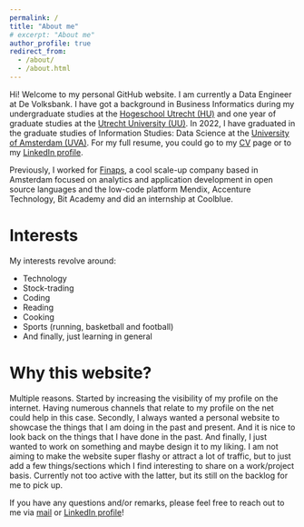 ```yaml
---
permalink: /
title: "About me"
# excerpt: "About me"
author_profile: true
redirect_from: 
  - /about/
  - /about.html
---
```

Hi! Welcome to my personal GitHub website. I am currently a Data Engineer at De Volksbank. I have got a background in Business Informatics during my undergraduate studies at the [Hogeschool Utrecht (HU)](https://www.hu.nl/voltijd-opleidingen/hbo-ict) and one year of graduate studies at the [Utrecht University (UU)](https://www.uu.nl/masters/en/business-informatics). In 2022, I have graduated in the graduate studies of Information Studies: Data Science at the [University of Amsterdam (UVA)](https://www.uva.nl/en/programmes/masters/information-studies-data-science/data-science.html). For my full resume, you could go to my [CV](https://rchou97.github.io/cv/) page or to my [LinkedIn profile](www.linkedin.com/in/chourichard).

Previously, I worked for [Finaps](https://www.finaps.nl/), a cool scale-up company based in Amsterdam focused on analytics and application development in open source languages and the low-code platform Mendix, Accenture Technology, Bit Academy and did an internship at Coolblue.

Interests
======
My interests revolve around:

* Technology
* Stock-trading
* Coding
* Reading
* Cooking
* Sports (running, basketball and football)
* And finally, just learning in general

Why this website?
======
Multiple reasons. Started by increasing the visibility of my profile on the internet. Having numerous channels that relate to my profile on the net could help in this case. Secondly, I always wanted a personal website to showcase the things that I am doing in the past and present. And it is nice to look back on the things that I have done in the past. And finally, I just wanted to work on something and maybe design it to my liking. I am not aiming to make the website super flashy or attract a lot of traffic, but to just add a few things/sections which I find interesting to share on a work/project basis. Currently not too active with the latter, but its still on the backlog for me to pick up.

If you have any questions and/or remarks, please feel free to reach out to me via [mail](richard.chou@live.nl) or [LinkedIn profile](www.linkedin.com/in/chourichard)!